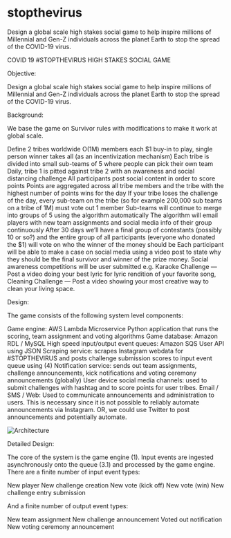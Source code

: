 # stopthevirus
Design a global scale high stakes social game to help inspire millions of Millennial and Gen-Z individuals across the planet Earth to stop the spread of the COVID-19 virus.

COVID 19 #STOPTHEVIRUS HIGH STAKES SOCIAL GAME

Objective:

Design a global scale high stakes social game to help inspire millions of Millennial and Gen-Z individuals across the planet Earth to stop the spread of the COVID-19 virus.

Background:

We base the game on Survivor rules with modifications to make it work at global scale. 

Define 2 tribes worldwide O(1M) members each
$1 buy-in to play, single person winner takes all (as an incentivization mechanism)
Each tribe is divided into small sub-teams of 5 where people can pick their own team
Daily, tribe 1 is pitted against tribe 2 with an awareness and social distancing challenge
All participants post social content in order to score points
Points are aggregated across all tribe members and the tribe with the highest number of points wins for the day
If your tribe loses the challenge of the day, every sub-team on the tribe (so for example 200,000 sub teams on a tribe of 1M) must vote out 1 member
Sub-teams will continue to merge into groups of 5 using the algorithm automatically
The algorithm will email players with new team assignments and social media info of their group continuously
After 30 days we’ll have a final group of contestants (possibly 10 or so?) and the entire group of all participants (everyone who donated the $1) will vote on who the winner of the money should be
Each participant will be able to make a case on social media using a video post to state why they should be the final survivor and winner of the prize money.
Social awareness competitions will be user submitted e.g. Karaoke Challenge — Post a video doing your best lyric for lyric rendition of your favorite song, Cleaning Challenge — Post a video showing your most creative way to clean your living space.

Design:

The game consists of the following system level components:

Game engine: AWS Lambda Microservice Python application that runs the scoring, team assignment and voting algorithms
Game database: Amazon RDL / MySQL
High speed input/output event queues: Amazon SQS 
User API using JSON
Scraping service: scrapes Instagram webdata for #STOPTHEVIRUS and posts challenge submission scores to input event queue using (4)
Notification service: sends out team assignments, challenge announcements, kick notifications and voting ceremony announcements (globally)
User device social media channels: used to submit challenges with hashtag and to score points for user tribes.
Email / SMS / Web: Used to communicate announcements and administration to users. This is necessary since it is not possible to reliably automate announcements via Instagram. OR, we could use Twitter to post announcements and potentially automate.

![Architecture](https://github.com/unicorn1337x/stopthevirus/blob/master/stopthevirus_architecture1.svg&s=200)


Detailed Design:


The core of the system is the game engine (1). Input events are ingested asynchronously onto the queue (3.1) and processed by the game engine. There are a finite number of input event types:

New player
New challenge creation
New vote (kick off)
New vote (win)
New challenge entry submission

And a finite number of output event types:

New team assignment
New challenge announcement
Voted out notification
New voting ceremony announcement







